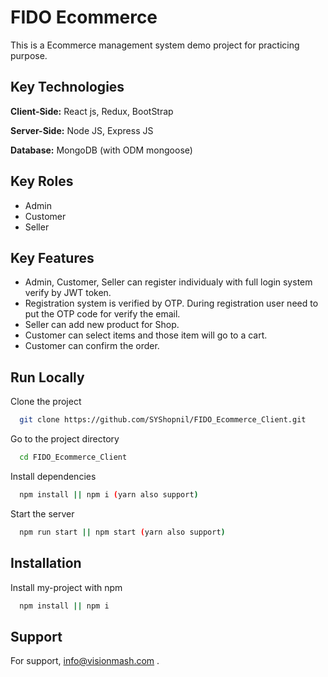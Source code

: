 # FIDO Ecommerce

This is a Ecommerce management system demo project for practicing purpose.

## Key Technologies

**Client-Side:** React js, Redux, BootStrap

**Server-Side:** Node JS, Express JS

**Database:** MongoDB (with ODM mongoose)

## Key Roles

- Admin
- Customer
- Seller

## Key Features

- Admin, Customer, Seller can register individualy with full login system verify by JWT token.
- Registration system is verified by OTP. During registration user need to put the OTP code for verify the email.
- Seller can add new product for Shop.
- Customer can select items and those item will go to a cart.
- Customer can confirm the order.

## Run Locally

Clone the project

```bash
  git clone https://github.com/SYShopnil/FIDO_Ecommerce_Client.git
```

Go to the project directory

```bash
  cd FIDO_Ecommerce_Client
```

Install dependencies

```bash
  npm install || npm i (yarn also support)
```

Start the server

```bash
  npm run start || npm start (yarn also support)
```

## Installation

Install my-project with npm

```bash
  npm install || npm i
```

## Support

For support, info@visionmash.com .
